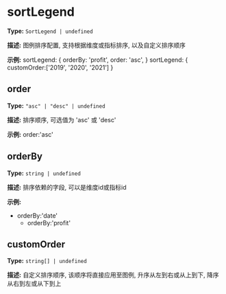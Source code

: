 # sortLegend

**Type:** `SortLegend | undefined`

**描述:**
图例排序配置, 支持根据维度或指标排序, 以及自定义排序顺序

**示例:**
sortLegend: {
    orderBy: 'profit',
    order: 'asc',
  }
  sortLegend: {
    customOrder:['2019', '2020', '2021']
  }


## order

**Type:** `"asc" | "desc" | undefined`

**描述:**
排序顺序, 可选值为 'asc' 或 'desc'

**示例:**
order:'asc'

## orderBy

**Type:** `string | undefined`

**描述:**
排序依赖的字段, 可以是维度id或指标id

**示例:**
- orderBy:'date'
  - orderBy:'profit'

## customOrder

**Type:** `string[] | undefined`

**描述:**
自定义排序顺序, 该顺序将直接应用至图例, 升序从左到右或从上到下, 降序从右到左或从下到上

